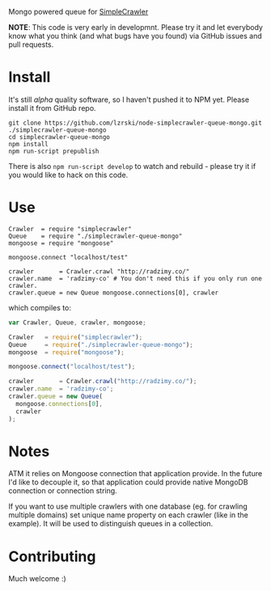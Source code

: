 Mongo powered queue for [SimpleCrawler](https://github.com/cgiffard/node-simplecrawler/)

**NOTE**: This code is very early in developmnt. Please try it and let everybody know what you think (and what bugs have you found) via GitHub issues and pull requests.

# Install

It's still *alpha* quality software, so I haven't pushed it to NPM yet. Please install it from GitHub repo.

```shell
git clone https://github.com/lzrski/node-simplecrawler-queue-mongo.git ./simplecrawler-queue-mongo
cd simplecrawler-queue-mongo
npm install
npm run-script prepublish
```

There is also `npm run-script develop` to watch and rebuild - please try it if you would like to hack on this code.

# Use

```coffee-script
Crawler  = require "simplecrawler"
Queue    = require "./simplecrawler-queue-mongo"
mongoose = require "mongoose"

mongoose.connect "localhost/test"

crawler       = Crawler.crawl "http://radzimy.co/"
crawler.name  = 'radzimy-co' # You don't need this if you only run one crawler.
crawler.queue = new Queue mongoose.connections[0], crawler
```
which compiles to:

```javascript
var Crawler, Queue, crawler, mongoose;

Crawler   = require("simplecrawler");
Queue     = require("./simplecrawler-queue-mongo");
mongoose  = require("mongoose");

mongoose.connect("localhost/test");

crawler       = Crawler.crawl("http://radzimy.co/");
crawler.name  = 'radzimy-co';
crawler.queue = new Queue(
  mongoose.connections[0],
  crawler
);

```

# Notes

ATM it relies on Mongoose connection that application provide. In the future I'd like to decouple it, so that application could provide native MongoDB connection or connection string.

If you want to use multiple crawlers with one database (eg. for crawling multiple domains) set unique name property on each crawler (like in the example). It will be used to distinguish queues in a collection.

# Contributing

Much welcome :)
